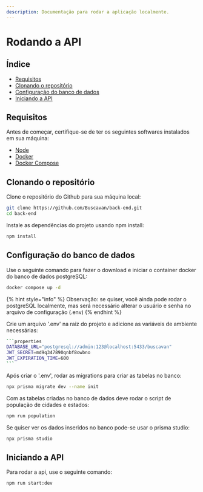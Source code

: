 ```yaml
---
description: Documentação para rodar a aplicação localmente.
---
```


# Rodando a API

## Índice

- [Requisitos](rodando-a-api.md#requisitos)
- [Clonando o repositório](rodando-a-api.md#clonando-o-repositorio)
- [Configuração do banco de dados](rodando-a-api.md#configuracao-do-banco-de-dados)
- [Iniciando a API](rodando-a-api.md#iniciando-a-api)

## Requisitos

Antes de começar, certifique-se de ter os seguintes softwares instalados em sua máquina:

- [Node](https://nodejs.org/en)
- [Docker](https://www.docker.com/)
- [Docker Compose](https://docs.docker.com/compose/)

## Clonando o repositório

Clone o repositório do Github para sua máquina local:

```bash
git clone https://github.com/Buscavan/back-end.git
cd back-end
```

Instale as dependências do projeto usando npm install:

```bash
npm install
```

## Configuração do banco de dados

Use o seguinte comando para fazer o download e iniciar o container docker do banco de dados postgreSQL:

```bash
docker compose up -d
```

{% hint style="info" %}
Observação: se quiser, você ainda pode rodar o postgreSQL localmente, mas será necessário alterar o usuário e senha no arquivo de configuração (.env)
{% endhint %}

Crie um arquivo '.env' na raiz do projeto e adicione as variáveis de ambiente necessárias:

````bash
```properties
DATABASE_URL="postgresql://admin:123@localhost:5433/buscavan"
JWT_SECRET=md9q347890qnbf8owbno
JWT_EXPIRATION_TIME=600
```
````

Após criar o '.env', rodar as migrations para criar as tabelas no banco:

```bash
npx prisma migrate dev --name init
```

Com as tabelas criadas no banco de dados deve rodar o script de população de cidades e estados:

```bash
npm run population
```

Se quiser ver os dados inseridos no banco pode-se usar o prisma studio:

```bash
npx prisma studio
```

## Iniciando a API

Para rodar a api, use o seguinte comando:

```bash
npm run start:dev
```
